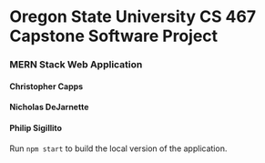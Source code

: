 # Oregon State University CS 467 Capstone Software Project

### MERN Stack Web Application

#### Christopher Capps
#### Nicholas DeJarnette
#### Philip Sigillito

Run `npm start` to build the local version of the application. 